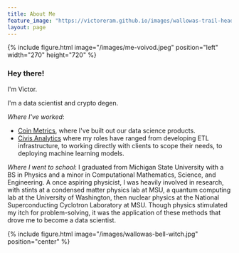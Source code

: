 ```yaml
---
title: About Me
feature_image: "https://victoreram.github.io/images/wallowas-trail-head.jpg"
layout: page
---
```


{% include figure.html image="/images/me-voivod.jpeg" position="left" width="270" height="720" %}

### Hey there!

I'm Victor.

I'm a data scientist and crypto degen.

*Where I've worked*:
- [Coin Metrics](https://coinmetrics.io/), where I've built out our data science products.
- [Civis Analytics]("https://www.civisanalytics.com/") where my roles have ranged from developing ETL infrastructure, to working directly with clients to scope their needs, to deploying machine learning models.

*Where I went to school*:
I graduated from Michigan State University with a BS in Physics and a minor in Computational Mathematics, Science, and Engineering.
A once aspiring physicist, I was heavily involved in research, with stints at a condensed matter physics lab at MSU, a quantum computing lab at the University of Washington, then nuclear physics at the National Superconducting Cyclotron Laboratory at MSU.
Though physics stimulated my itch for problem-solving, it was the application of these methods that drove me to become a data scientist.


{% include figure.html image="/images/wallowas-bell-witch.jpg" position="center" %}

